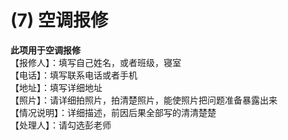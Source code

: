 # (7) 空调报修
**此项用于空调报修**
<br>【报修人】：填写自己姓名，或者班级，寝室
<br>【电话】：填写联系电话或者手机
<br>【地址】：填写详细地址
<br>【照片】：请详细拍照片，拍清楚照片，能使照片把问题准备暴露出来
<br>【情况说明】：详细描述，前因后果全部写的清清楚楚
<br>【处理人】：请勾选彭老师
